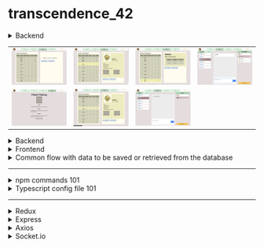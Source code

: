# transcendence_42

<details>
<summary>Backend</summary>
<div style="padding-left: 50px;">
    <details>
    <summary>NestJS architecture 101</summary>

    ### High level explanation of the Nest setup:

    NestJS is a progressive Node.js framework for building efficient, reliable, and scalable server-side applications. It uses TypeScript and combines elements of OOP (Object Oriented Programming), FP (Functional Programming), and FRP (Functional Reactive Programming).

    </details>
</div>
</details>

<table>
    <tr>
        <td><img src="./frontend/public/example_images/img02.png" alt="Example Image 2" width="200"/></td>
        <td><img src="./frontend/public/example_images/img03.png" alt="Example Image 3" width="200"/></td>
        <td><img src="./frontend/public/example_images/img04.png" alt="Example Image 4" width="200"/></td>
        <td><img src="./frontend/public/example_images/img05.png" alt="Example Image 5" width="200"/></td>
    </tr>
    <tr>
        <td><img src="./frontend/public/example_images/img06.png" alt="Example Image 6" width="200"/></td>
        <td><img src="./frontend/public/example_images/img07.png" alt="Example Image 7" width="200"/></td>
        <td><img src="./frontend/public/example_images/img08.png" alt="Example Image 8" width="200"/></td>
    </tr>
</table>

<details>
<summary>Backend</summary>
<details>
<summary>NestJS architecture 101</summary>

### High level explanation of the Nest setup:

`main.ts`
Is the entry point of your application (i.e.: the first file that gets executed when you start your NestJS application).
It's responsible for setting up various configurations.

`Module`
Helps you organize and compartmentalize your application into smaller, manageable pieces.
Each module encapsulates related components, such as controllers, providers (services, repositories), and other related modules.
Modules promote modularity, re-usability, and maintainability in your application’s codebase.
I.e.: Is a configuration/header file.

`Controller/Gateway`
Has endpoints to handle incoming HTTP requests, processes them, and returns appropriate HTTP responses.
Controllers are responsible for handling the routing logic and interacting with the service layer to perform various operations.

`Service`
Encapsulates the business logic of your application. 
It is responsible for handling data-related operations, interacting with databases (via the repository),
third-party APIs, or other external resources, and performing tasks that are required by your application’s modules or controllers.

`Repository`
Comunicates with the database or any service that contains data (it's an entry point to the dabatabe).
It also creates a new entry to the already existend table (folowing the table model).
Can also use the Entity to automatically map the database table to the specific entity(ies).

`Entity (aka Model)`
Serves as a model that defines both the structure and functionality of ONE entry of the table on the database (i.e.: it contains an entry/row of a table in code that we can access).
Ultimately, entities lay the groundwork for efficient data storage and interactions within the application.
It can be used by the repository to save the data from the database into an Entity
It can be used by the service to Map the entity to a dto (P.S.: Or this is done automatically?)

`DTO (Data Transfer Objects)`
Similar to a validation checkpoint, ensuring the accuracy and consistency of data as it traverses
different components of the whole application.
Just as a validation process in a real-world scenario scrutinizes input quality, DTOs serve as validators,
scrutinizing incoming data to guarantee it conforms to predefined rules before proceeding.
I.e.: Is a data layer that we receive from the frontend or pass to the frontend -> it aggregates data for the response or to receive in a request

### Extras:

`Decorator`
In NestJS, you can create custom decorators to access any information from the request object.
These decorators can extract user-related data, such as the user’s ID, roles, or any other relevant information,
from the incoming HTTP request.

`Guard`
Protects routes and endpoints by implementing custom logic to control access to certain parts of your application based on various conditions, such as authentication, authorization, role-based access, and more.
One commonly used guard is the JWT (JSON Web Token) guard, which is often used for authentication.
More: https://medium.com/@mohitu531/nestjs-7c0eb5655bde -> Guards

`Routing`
Is an essential aspect of defining how incoming requests are handled and directed to the appropriate parts of your application.
It allows you to map specific routes to controller methods that handle the corresponding business logic.
NestJS provides a built-in module called @nestjs/router to facilitate routing.

<details>
<summary>Project file extensions 101</summary>

`.ts`
Is used for pure TypeScript files.

`.jsx` 
Is an extension to javascript that allow it to process html syntax that would not be recognized otherwise (syntax sugar)
obs.: even though it looks like markup html syntax, it's not. Under the table  jsx is transforming it in what
javascript recognizes, and same to tsx and typescript.

`.tsx` 
Is the extension typescript created to process files containing JSX.

For example, a React component would be .tsx, but a file containing helper functions would be .ts.
Previous to jsx, a .html and .js file would have to be provided to controllers and views.
After jsx, a .html and a .jsx (or .tsx) can be provided.

* Example (not real typescript code):
  * without .tsx:
    `let var: React.createElemet("p", {}, "Hello");`
  * with .tsx:
        `let var: <p>Hello</p>;`
</details>

###### *Partially from: https://medium.com/@mohitu531/nestjs-7c0eb5655bde*

</details>
</details>

<details>
<summary>Frontend</summary>

<details>
<summary>React</summary>

`function useEffect(effect: EffectCallback, deps?: DependencyList): void;`
- **setup**:
  - The function with your Effect’s logic.
  - Your setup function may also optionally return a cleanup function.
  - When your component is added to the DOM, React will run your setup function.
  - After every re-render with changed dependencies, React will first run the cleanup function (if you provided it) with the old values, and then run your setup function with the new values.
   - After your component is removed from the DOM, React will run your cleanup function.
- **deps** (optional):
   - The list of all reactive values referenced inside of the setup code.
  - Reactive values include props, state, and all the variables and functions declared directly inside your component body.
  - React will compare each dependency with its previous value using the Object.is comparison.
  - If you omit this argument, your Effect will re-run after every re-render of the component.
</details>

<details>
<summary>ReactDOM</summary>
Document Object Model, or DOM, is a set of APIs that allow programmes and scripts to access and manipulate the document
tree (the DOM sees a web page as a tree of nodes).
With these APIs, you can have access to the document tree (tree of nodes), and with that access, you can change or
delete the content in that document.

Before we had the ability to manipulate the DOM, web developers could only create a static web page.
Now we can create highly responsive, dynamic and interactive web pages.

One of the most used reactDOM functions is the 'render()' function. It renders the output of the imported function into
a html <div> block (with the corresponding ID in the index.html).

[To read.](https://www.copycat.dev/blog/reactdom/)
</details>

<details>
<summary>UI</summary>

> We have chosen to use: [React Bootstrap](https://react-bootstrap.netlify.app/)
Most used ones: [Bootstrap](https://www.bootstrap-ui.com/), [Material UI](https://mui.com/material-ui/getting-started/) and [Styled Components](https://styled-components.com/). ->
[To read (comparing ui frameworks)](https://ritza.co/articles/tailwind-css-vs-bootstrap-vs-material-ui-vs-styled-components-vs-bulma-vs-sass/)

#### React-Bootstrap vs Bootstrap alone?
Whether you should use React-Bootstrap or simply Bootstrap depends on what you want, need, or expect from
your project, as well as how hands-on you want to be in its creation.

Using the React-Bootstrap integration saves you time because the JavaScript elements are already there, wrapped in neat little React-shaped bows.
If you opt to use Bootstrap as/is, you should be well-versed in JavaScript and JavaScript plug-ins, because
you’ll need to work with those components on your own.
</details>

</details>

<details>
<summary>Common flow with data to be saved or retrieved from the database</summary>

* `FRONTEND`
    - Gets data from a user via the UI, forms an object out of it and sends a requet to the backend with *args=(object -> request-dto)*
    - P.S.: the object is somehow mapped to the dto that the controller/gateway is waiting for
  
- `CONTROLLER/GATEWAY`
    - Decides what it wants from the service and calls the specific funciton/s from it with *args=(request-dto)*
- `SERVICE`
    - Does application logic and as it wants data from the database, it calls the repository with *args=(request-dto / id to search on the database / nothing if we want to get data from the entire table for example)*
- `REPOSITORY`
    - Gets or saves data to/from the database and saves it into entity/ies. Response goes back to services with *args=(entity/ies)*
- `SERVICE`
    - Receives the data, does logic if needed and sends it back to the controller or gateway with *args=(entity/ies -> respose-dto)*
    - P.S.: I don't now yet if this is automatically mapped or we if have to manualy do it (or sometimes we can directly send the entity it seems, not mapping it to a dto ?)
- `CONTROLLER/GATEWAY`
    - Sends the response to the frontend *with args=(respose-dto)*

- `FRONTEND`
    - Receives response (object). P.S.: the dto (or entity) is somehow mapped to the frontend object
    - Forms an UI with this data to show to the user
</details>

-----------------------------

<details>
<summary>npm commands 101</summary>

`npm i --save-dev @types/react @types/react-dom -D`
As we are using typescript, the .tsx file can complain about some imports, so we have to add the types to react and react-dom (don't understand what is it - but its necessary)

`npm start`
To run the application (i.e.: the website + client and server webpack inn this case)

`npm install <package_name> -D`
The -D flag adds it as a dev dependency on the package.json file

`package-lock.json`
Stores all the dependencies for the libraries we added to the package.json

`npm install typescript -D`
As we will use typescript only to develop, it goes into the dev dependencies
</details>

<details>
<summary>Typescript config file 101</summary>

`tsc --init`
To add a typescript config file

- `     "jsx": "preserve",                                /* Specify what JSX code is generated. */`
Change this to `"jsx": "react",`

- `"sourceMap": true,`
For debugging purposes

- `"outDir": "./", `
Used to keep the compiled files

- `"removeComments": true,`
Final output without comments

`index.tsx`
.tsx file will be the first react code using typescript language

`yarn`
Is another package manager as npm, I saw in one tutorial that its more secure than npm?
</details>

-----------------------------

<details>
<summary>Redux</summary>
Redux is a framework used on the frontend of a web application for managing and centralizing application
state (data that can change) consistently across client, server, and native environments
</details>

<details>
<summary>Express</summary>
Used to communicate with our database, it is more secure than axios, and it is server side only, meaning it
listens (then communicates with db) and serves the web requests.

Obs.: In simple words, Express is used to respond to the web requests sent by axios.
</details>

<details>
<summary>Axios</summary>
Used to communicate with our server through api calls (by using `/api` at the beginning of the route).
It is Promise based and also can be used to communicate with other backend apis.
</details>

<details>
<summary>Socket.io</summary>
Websocket allow the browser sessions to be asynchronous (i.e.: 2 or more users and see the data in real time - no refreshing needed).

The main idea behind Socket.IO is that you can send and receive any events you want, with any data you want.
Any objects that can be encoded as JSON will do, and binary data is supported too.

Is composed of two parts:
  - A server that integrates with (or mounts on) the Node.JS HTTP Server socket.io
  - A client library that loads on the browser side socket.io-client

``````
// To broadcast (emit) an event to all connected sockets:
io.emit('some event', { someProperty: 'some value', otherProperty: 'other value' });

// Use the broadcast flag to exclude a certain emitting socket from the broadcast:
io.broadcast.emit('hi');
``````

**Tip for socket rooms**: Each socket room should have its own entity/table so we can have data persistency since when the socket is closed, the data is lost.

</details>
